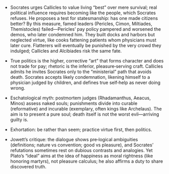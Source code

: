 - Socrates urges Callicles to value living “best” over mere survival; real political influence requires becoming like the people, which Socrates refuses. He proposes a test for statesmanship: has one made citizens better? By this measure, famed leaders (Pericles, Cimon, Miltiades, Themistocles) failed—Pericles’ pay policy pampered and worsened the demos, who later condemned him. They built docks and harbors but neglected virtue, like cooks fattening patients whom physicians must later cure. Flatterers will eventually be punished by the very crowd they indulged; Callicles and Alcibiades risk the same fate.

- True politics is the higher, corrective “art” that forms character and does not trade for pay; rhetoric is the inferior, pleasure‑serving craft. Callicles admits he invites Socrates only to the “ministerial” path that avoids death. Socrates accepts likely condemnation, likening himself to a physician judged by children, and defines true self‑help as never doing wrong.

- Eschatological myth: postmortem judges (Rhadamanthus, Aeacus, Minos) assess naked souls; punishments divide into curable (reformative) and incurable (exemplary, often kings like Archelaus). The aim is to present a pure soul; death itself is not the worst evil—arriving guilty is.

- Exhortation: be rather than seem; practice virtue first, then politics.

- Jowett’s critique: the dialogue shows pre‑logical ambiguities (definitions; nature vs convention; good vs pleasure), and Socrates’ refutations sometimes rest on dubious contrasts and analogies. Yet Plato’s “ideal” aims at the idea of happiness as moral rightness (like honoring martyrs), not pleasure calculus; he also affirms a duty to share discovered truth.
